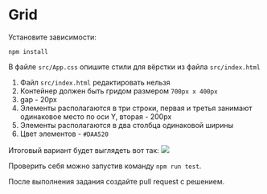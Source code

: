 # Grid

Установите зависимости:

```
npm install
```

В файле `src/App.css` опишите стили для вёрстки из файла `src/index.html`

1. Файл `src/index.html` редактировать нельзя
2. Контейнер должен быть гридом размером `700px x 400px`
3. gap - 20px
4. Элементы располагаются в три строки, первая и третья занимают одинаковое место по оси Y, вторая - 200px
5. Элементы располагаются в два столбца одинаковой ширины
6. Цвет элементов - `#DAA520`

Итоговый вариант будет выглядеть вот так: ![](./src/__image_snapshots__/app-test-ts-grid-рисуется-нужное-изображение-1-snap.png)

Проверить себя можно запустив команду `npm run test`.

После выполнения задания создайте pull request с решением.
